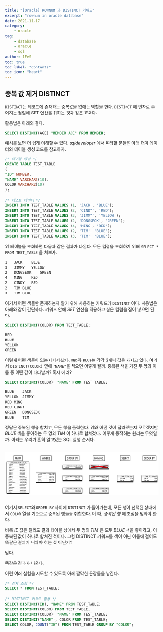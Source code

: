```yaml
---
title: "[Oracle] ROWNUM 과 DISTINCT 키워드"
excerpt: "rownum in oracle database"
date: 2021-11-17
category:
    - oracle
tag:
    - database
    - oracle
    - sql
author: 1FeS
toc: true
toc_label: "Contents"
toc_icon: "heart"
---
```


## 중복 값 제거 DISTINCT

`DISTINCT`는 레코드에 존재하는 중복값을 없애는 역할을 한다. `DISTINCT` 에 인자로 주어지는 컬럼에 SET 연산을 취하는 것과 같은 효과다. 

활용법은 아래와 같다.

```sql
SELECT DISTINCT(AGE) "MEMBER AGE" FROM MEMBER;
```

예시를 보면 더 쉽게 이해할 수 있다. *sqldeveloper* 에서 따라할 분들은 아래 더미 데이터와 테이블 생성 코드를 참고하자.

```sql
/* 테이블 생성 */
CREATE TABLE TEST_TABLE
(
"ID" NUMBER,
"NAME" VARCHAR2(10),
COLOR VARCHAR2(10)
);

/* 테스트 데이터 */
INSERT INTO TEST_TABLE VALUES (1, 'JACK', 'BLUE');
INSERT INTO TEST_TABLE VALUES (2, 'CINDY', 'RED');
INSERT INTO TEST_TABLE VALUES (3, 'JIMMY', 'YELLOW');
INSERT INTO TEST_TABLE VALUES (2, 'DONGSEOK', 'GREEN');
INSERT INTO TEST_TABLE VALUES (4, 'MING', 'RED');
INSERT INTO TEST_TABLE VALUES (2, 'TIM', 'BLUE');
INSERT INTO TEST_TABLE VALUES (3, 'TIM', 'BLUE');
```

위 테이블을 조회하면 다음과 같은 결과가 나온다. 모든 컬럼을 조회하기 위해 `SELECT * FROM TEST_TABLE` 을 쳐보자.

```sh
1	JACK	BLUE
3	JIMMY	YELLOW
2	DONGSEOK	GREEN
4	MING	RED
2	CINDY	RED
2	TIM	BLUE
3   TIM BLUE
```

여기서 어떤 색들만 존재하는지 알기 위해 사용하는 키워드가 `DISTINCT` 이다. 사용법은 아래와 같이 간단하다. 키워드 안에 *SET* 연산을 적용하고 싶은 컬럼을 집어 넣으면 된다.

```sql
SELECT DISTINCT(COLOR) FROM TEST_TABLE;
```
```sh
RED
BLUE
YELLOW
GREEN
```

이렇게 어떤 색들이 있는지 나타났다. `RED`와 `BLUE`는 각각 2개씩 값을 가지고 있다. 여기서 `DISTINCT(COLOR)` 옆에 `"NAME"`을 적으면 어떻게 될까. 중복된 색을 가진 두 명의 이름 중 어떤 값이 나타날까? 혹시 에러?

```sql
SELECT DISTINCT(COLOR), "NAME" FROM TEST_TABLE;
```
```sh
BLUE	JACK
YELLOW	JIMMY
RED	MING
RED	CINDY
GREEN	DONGSEOK
BLUE	TIM
```

정답은 중복된 행을 합치고, 모든 행을 출력한다. 위와 어떤 것이 달라졌는지 모르겠지만 *BLUE* 색을 좋아하는 두 명의 *TIM* 이 하나로 합쳐졌다. 이렇게 동작하는 원리는 무엇일까. 아래는 우리가 흔히 알고있는 SQL 실행 순서다. 

<br/>
<img src="/_img/2021-11-17/execute_order.jpg" style="margin: atuo auto; display: block; height: 10em;">
<br/>

여기서 `SELECT`와 `ORDER BY` 사이에 `DISTINCT` 가 들어가는데, 모든 행이 선택된 상태에서 `COLOR` 열을 기준으로 중복된 행들을 취합한다. 이 때, *중복된 행* 에 초점을 맞춰야 한다. 

비록 *ID* 값은 달라도 결과 테이블 상에서 두 명의 *TIM* 은 모두 *BLUE* 색을 좋아하고, 이 중복된 값이 하나로 합쳐진 것이다. 그럼 DISTINCT 키워드를 색이 아닌 이름에 걸어도 똑같은 결과가 나와야 하는 것 아닌가?

맞다.

똑같은 결과가 나온다.

이런 여러 실험을 시도할 수 있도록 아래 짤막한 문장들을 남긴다.

```sql
/* 전체 조회 */
SELECT * FROM TEST_TABLE;

/* DISTINCT 키워드 활용 */
SELECT DISTINCT(ID), "NAME" FROM TEST_TABLE;
SELECT DISTINCT(COLOR) FROM TEST_TABLE;
SELECT DISTINCT(COLOR), "NAME" FROM TEST_TABLE;
SELECT DISTINCT("NAME"), COLOR FROM TEST_TABLE;
SELECT COLOR, COUNT("ID") FROM TEST_TABLE GROUP BY "COLOR";
```